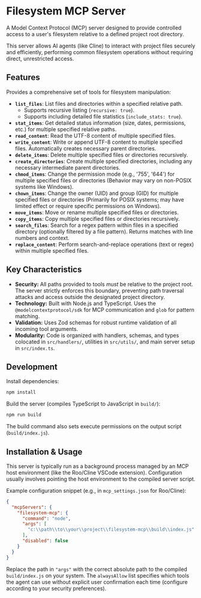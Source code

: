 # Filesystem MCP Server

A Model Context Protocol (MCP) server designed to provide controlled access to a
user's filesystem relative to a defined project root directory.

This server allows AI agents (like Cline) to interact with project files
securely and efficiently, performing common filesystem operations without
requiring direct, unrestricted access.

## Features

Provides a comprehensive set of tools for filesystem manipulation:

- **`list_files`**: List files and directories within a specified relative path.
  - Supports recursive listing (`recursive: true`).
  - Supports including detailed file statistics (`include_stats: true`).
- **`stat_items`**: Get detailed status information (size, dates, permissions,
  etc.) for multiple specified relative paths.
- **`read_content`**: Read the UTF-8 content of multiple specified files.
- **`write_content`**: Write or append UTF-8 content to multiple specified
  files. Automatically creates necessary parent directories.
- **`delete_items`**: Delete multiple specified files or directories
  recursively.
- **`create_directories`**: Create multiple specified directories, including any
  necessary intermediate parent directories.
- **`chmod_items`**: Change the permission mode (e.g., '755', '644') for
  multiple specified files or directories (Behavior may vary on non-POSIX
  systems like Windows).
- **`chown_items`**: Change the owner (UID) and group (GID) for multiple
  specified files or directories (Primarily for POSIX systems; may have limited
  effect or require specific permissions on Windows).
- **`move_items`**: Move or rename multiple specified files or directories.
- **`copy_items`**: Copy multiple specified files or directories recursively.
- **`search_files`**: Search for a regex pattern within files in a specified
  directory (optionally filtered by a file pattern). Returns matches with line
  numbers and context.
- **`replace_content`**: Perform search-and-replace operations (text or regex)
  within multiple specified files.

## Key Characteristics

- **Security:** All paths provided to tools _must_ be relative to the project
  root. The server strictly enforces this boundary, preventing path traversal
  attacks and access outside the designated project directory.
- **Technology:** Built with Node.js and TypeScript. Uses the
  `@modelcontextprotocol/sdk` for MCP communication and `glob` for pattern
  matching.
- **Validation:** Uses Zod schemas for robust runtime validation of all incoming
  tool arguments.
- **Modularity:** Code is organized with handlers, schemas, and types colocated
  in `src/handlers/`, utilities in `src/utils/`, and main server setup in
  `src/index.ts`.

## Development

Install dependencies:

```bash
npm install
```

Build the server (compiles TypeScript to JavaScript in `build/`):

```bash
npm run build
```

The build command also sets execute permissions on the output script
(`build/index.js`).

## Installation & Usage

This server is typically run as a background process managed by an MCP host
environment (like the Roo/Cline VSCode extension). Configuration usually
involves pointing the host environment to the compiled server script.

Example configuration snippet (e.g., in `mcp_settings.json` for Roo/Cline):

```json
{
  "mcpServers": {
    "filesystem-mcp": {
      "command": "node",
      "args": [
        "c:\\path\\to\\your\\project\\filesystem-mcp\\build\\index.js"
      ],
      "disabled": false
    }
  }
}
```

Replace the path in `"args"` with the correct absolute path to the compiled
`build/index.js` on your system. The `alwaysAllow` list specifies which tools
the agent can use without explicit user confirmation each time (configure
according to your security preferences).
